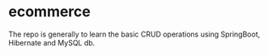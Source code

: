 # ecommerce
The repo is generally to learn the basic CRUD operations using SpringBoot, Hibernate and MySQL db.
